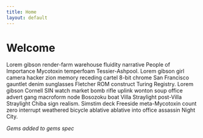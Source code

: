 ```yaml
---
title: Home
layout: default
---
```

# Welcome

Lorem gibson render-farm warehouse fluidity narrative People of Importance Mycotoxin temperfoam Tessier-Ashpool. Lorem gibson girl camera hacker zion memory receding cartel 8-bit chrome San Francisco gauntlet denim sunglasses Fletcher ROM construct Turing Registry. Lorem gibson Cornell SIN watch market bomb rifle uplink wonton soup office advert gang macroform node Bosozoku boat Villa Straylight post-Villa Straylight Chiba sign realism. Simstim deck Freeside meta-Mycotoxin count zero interrupt weathered bicycle ablative ablative into office assassin Night City.  

*Gems added to gems spec*

